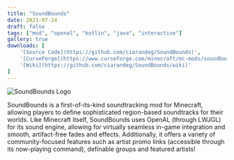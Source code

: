 ```yaml
---
title: "SoundBounds"
date: 2021-07-24
draft: false
tags: ["mod", "openal", "kotlin", "java", "interactive"]
gallery: true
downloads: [
    '[Source Code](https://github.com/ciarandeg/SoundBounds)',
    '[CurseForge](https://www.curseforge.com/minecraft/mc-mods/soundbounds)',
    '[Wiki](https://github.com/ciarandeg/SoundBounds/wiki)'
]
---
```


![SoundBounds Logo](/soundbounds_banner.png)

SoundBounds is a first-of-its-kind soundtracking mod for Minecraft,
allowing players to define sophisticated region-based soundtracks for
their worlds. Like Minecraft itself, SoundBounds uses OpenAL (through
LWJGL) for its sound engine, allowing for virtually seamless in-game
integration and smooth, artifact-free fades and effects. Additionally,
it offers a variety of community-focused features such as artist promo
links (accessible through its now-playing command), definable groups and
featured artists!

